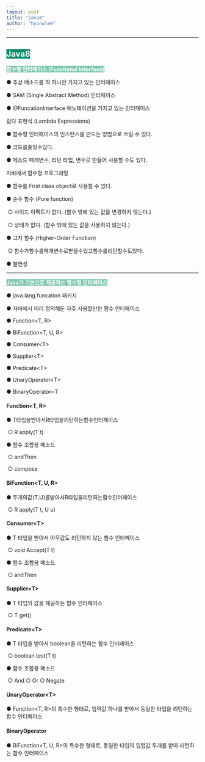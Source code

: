 ```yaml
---
layout: post
title: "Java8"
author: "hyunwlee"
---
```


---

## <span style="background-color:#028C6A; color:white">Java8</span>

<span style="background-color:#7BC5AE; color:white"><strong>함수형 인터페이스 (Functional Interface)</strong></span>

●  추상 메소드를 딱 하나만 가지고 있는 인터페이스

●  SAM (Single Abstract Method) 인터페이스

●  @FuncationInterface 애노테이션을 가지고 있는 인터페이스

람다 표현식 (Lambda Expressions)

●  함수형 인터페이스의 인스턴스를 만드는 방법으로 쓰일 수 있다.

●  코드를줄일수있다.

●  메소드 매개변수, 리턴 타입, 변수로 만들어 사용할 수도 있다.

자바에서 함수형 프로그래밍

●  함수를 First class object로 사용할 수 있다.

●  순수 함수 (Pure function)

​	○  사이드 이팩트가 없다. (함수 밖에 있는 값을 변경하지 않는다.)

​	○  상태가 없다. (함수 밖에 있는 값을 사용하지 않는다.)

●  고차 함수 (Higher-Order Function)

​	○ 함수가함수를매개변수로받을수있고함수를리턴할수도있다.

●  불변성

---

<span style="background-color:#7BC5AE; color:white"><strong>Java가 기본으로 제공하는 함수형 인터페이스</strong></span>

●  java.lang.funcation 패키지

●  자바에서 미리 정의해둔 자주 사용할만한 함수 인터페이스

●  Function<T, R>

●  BiFunction<T, U, R>

●  Consumer\<T>

●  Supplier\<T>

●  Predicate\<T>

●  UnaryOperator\<T>

●  BinaryOperator\<T

#### Function<T, R>
 ● T타입을받아서R타입을리턴하는함수인터페이스

​	○ R apply(T t) 

● 함수 조합용 메소드

​	○ andThen 

​	○ compose

#### BiFunction<T, U, R>
 ● 두개의값(T,U)를받아서R타입을리턴하는함수인터페이스

​	○ R apply(T t, U u)

#### Consumer\<T>
 ● T 타입을 받아서 아무값도 리턴하지 않는 함수 인터페이스

​	○ void Accept(T t)

● 함수 조합용 메소드

​	○ andThen

#### Supplier\<T>
 ● T 타입의 값을 제공하는 함수 인터페이스

​	○ T get()

#### Predicate\<T>
 ● T 타입을 받아서 boolean을 리턴하는 함수 인터페이스

​	○ boolean test(T t) 

● 함수 조합용 메소드

​	○ And
 	○ Or
 	○ Negate

#### UnaryOperator\<T>
 ● Function<T, R>의 특수한 형태로, 입력값 하나를 받아서 동일한 타입을 리턴하는 함수 인터페이스

#### BinaryOperator<T>
 ● BiFunction<T, U, R>의 특수한 형태로, 동일한 타입의 입렵값 두개를 받아 리턴하는 함수 인터페이스
